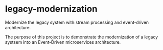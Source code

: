 # legacy-modernization
Modernize the legacy system with stream processing and event-driven architecture.

The purpose of this project is to demonstrate the modernization of a legacy systsem into an Event-Driven microservices architecture.
